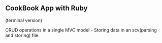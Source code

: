 CookBook App with Ruby
----------------------
(terminal version)

CRUD operations in a single MVC model - Storing data in an scv(parsing and storing) file.
